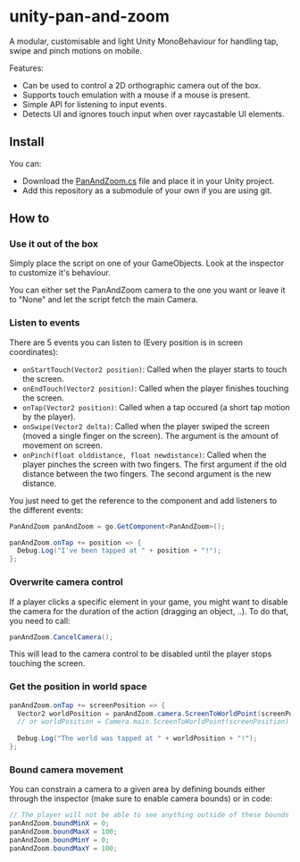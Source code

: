# unity-pan-and-zoom

A modular, customisable and light Unity MonoBehaviour for handling tap, swipe and pinch motions on mobile.

Features:
- Can be used to control a 2D orthographic camera out of the box.
- Supports touch emulation with a mouse if a mouse is present.
- Simple API for listening to input events.
- Detects UI and ignores touch input when over raycastable UI elements.

## Install

You can:
- Download the [PanAndZoom.cs](https://raw.githubusercontent.com/GibsS/unity-pan-and-zoom/master/PanAndZoom.cs) file and place it in your Unity project.
- Add this repository as a submodule of your own if you are using git.

## How to

### Use it out of the box

Simply place the script on one of your GameObjects. Look at the inspector to customize it's behaviour.

You can either set the PanAndZoom camera to the one you want or leave it to "None" and let the script fetch the main Camera. 

### Listen to events

There are 5 events you can listen to (Every position is in screen coordinates):

- ```onStartTouch(Vector2 position)```: Called when the player starts to touch the screen.
- ```onEndTouch(Vector2 position)```: Called when the player finishes touching the screen.
- ```onTap(Vector2 position)```: Called when a tap occured (a short tap motion by the player).
- ```onSwipe(Vector2 delta)```: Called when the player swiped the screen (moved a single finger on the screen). 
The argument is the amount of movement on screen.
- ```onPinch(float olddistance, float newdistance)```: Called when the player pinches the screen with two fingers.
The first argument if the old distance between the two fingers. The second argument is the new distance.

You just need to get the reference to the component and add listeners to the different events:

```cs
PanAndZoom panAndZoom = go.GetComponent<PanAndZoom>();

panAndZoom.onTap += position => {
  Debug.Log("I've been tapped at " + position + "!");
};
```

### Overwrite camera control

If a player clicks a specific element in your game, you might want to disable the camera for the duration of the action (dragging an object, ..). To do that, you need to call:

```cs
panAndZoom.CancelCamera();
```

This will lead to the camera control to be disabled until the player stops touching the screen.

### Get the position in world space

```cs
panAndZoom.onTap += screenPosition => {
  Vector2 worldPosition = panAndZoom.camera.ScreenToWorldPoint(screenPosition);
  // or worldPosition = Camera.main.ScreenToWorldPoint(screenPosition) If you are certain it's the right one. 
  
  Debug.Log("The world was tapped at " + worldPosition + "!");
};
```

### Bound camera movement

You can constrain a camera to a given area by defining bounds either through the inspector (make sure to enable camera bounds) or in code:

```cs
// The player will not be able to see anything outside of these bounds
panAndZoom.boundMinX = 0;
panAndZoom.boundMaxX = 100;
panAndZoom.boundMinY = 0;
panAndZoom.boundMaxY = 100;
```
